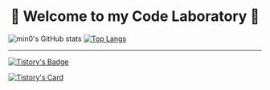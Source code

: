 <div align="center">

# 🌟 Welcome to my Code Laboratory 🌟
</div>


![min0's GitHub stats](https://github-readme-stats.vercel.app/api?username=coliny123&show_icons=true&theme=darka&count_private=true) [![Top Langs](https://github-readme-stats.vercel.app/api/top-langs/?username=coliny123&size_weight=0.5&count_weight=0.5&layout=compact&exclude_repo=K-Empowerment-Software-Bootcamp)](https://github.com/anuraghazra/github-readme-stats)    

----

[![Tistory's Badge](https://github-readme-tistory-card.vercel.app/api/badge?name=Blog&theme=default)](https://github.com/loosie/github-readme-tistory-card)

[![Tistory's Card](https://github-readme-tistory-card.vercel.app/api?name=alwayscoliny&theme=default)](https://alwayscoliny.tistory.com/)



<!--
**coliny123/coliny123** is a ✨ _special_ ✨ repository because its `README.md` (this file) appears on your GitHub profile.

Here are some ideas to get you started:

- 🔭 I’m currently working on ...
- 🌱 I’m currently learning ...
- 👯 I’m looking to collaborate on ...
- 🤔 I’m looking for help with ...
- 💬 Ask me about ...
- 📫 How to reach me: ...
- 😄 Pronouns: ...
- ⚡ Fun fact: ...
-->
